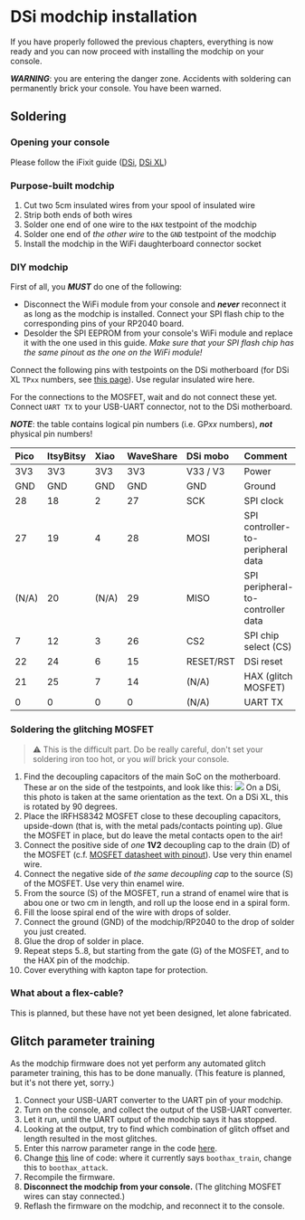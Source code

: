 # DSi modchip installation

If you have properly followed the previous chapters, everything is now ready and
you can now proceed with installing the modchip on your console.

***WARNING***: you are entering the danger zone. Accidents with soldering can
permanently brick your console. You have been warned.

## Soldering

### Opening your console

Please follow the iFixit guide ([DSi](https://www.ifixit.com/Guide/Nintendo+DSi+Motherboard+Replacement/3748),
[DSi XL](https://www.ifixit.com/Guide/Nintendo+DSi+XL+Motherboard+Replacement/3248))

### Purpose-built modchip

1. Cut two 5cm insulated wires from your spool of insulated wire
2. Strip both ends of both wires
3. Solder one end of one wire to the `HAX` testpoint of the modchip
4. Solder one end of *the other wire* to the `GND` testpoint of the modchip
5. Install the modchip in the WiFi daughterboard connector socket

### DIY modchip

First of all, you ***MUST*** do one of the following:
* Disconnect the WiFi module from your console and ***never*** reconnect it as
  long as the modchip is installed. Connect your SPI flash chip to the
  corresponding pins of your RP2040 board.
* Desolder the SPI EEPROM from your console's WiFi module and replace it with
  the one used in this guide. *Make sure that your SPI flash chip has the same
  pinout as the one on the WiFi module!*

Connect the following pins with testpoints on the DSi motherboard (for DSi XL
`TPxx` numbers, see [this page](https://dsibrew.org/wiki/DSi_XL_testpoints)).
Use regular insulated wire here.

For the connections to the MOSFET, wait and do not connect these yet. Connect
`UART TX` to your USB-UART connector, not to the DSi motherboard.

***NOTE***: the table contains logical pin numbers (i.e. GP*xx* numbers),
***not*** physical pin numbers!

| Pico | ItsyBitsy | Xiao | WaveShare | DSi mobo | Comment |
|:---- |:--------- |:---- |:--------- |:-------- |:------- |
| 3V3  | 3V3       | 3V3  | 3V3       | V33 / V3 | Power   |
| GND  | GND       | GND  | GND       | GND      | Ground  |
| 28   | 18        | 2    | 27        | SCK      | SPI clock |
| 27   | 19        | 4    | 28        | MOSI     | SPI controller-to-peripheral data |
| (N/A)| 20        | (N/A)| 29        | MISO     | SPI peripheral-to-controller data |
| 7    | 12        | 3    | 26        | CS2      | SPI chip select (CS) |
| 22   | 24        | 6    | 15        | RESET/RST|DSi reset|
| 21   | 25        | 7    | 14        | (N/A)    | HAX (glitch MOSFET) |
| 0    | 0         | 0    | 0         | (N/A)    | UART TX |

### Soldering the glitching MOSFET

> :warning: This is the difficult part. Do be really careful, don't set your
> soldering iron too hot, or you *will* brick your console.

1. Find the decoupling capacitors of the main SoC on the motherboard. These ar
   on the side of the testpoints, and look like this:
   ![](cpu_twl_rails.png)
   On a DSi, this photo is taken at the same orientation as the text. On a DSi
   XL, this is rotated by 90 degrees.
2. Place the IRFHS8342 MOSFET close to these decoupling capacitors, upside-down
   (that is, with the metal pads/contacts pointing up). Glue the MOSFET in
   place, but do leave the metal contacts open to the air!
3. Connect the positive side of *one* **1V2** decoupling cap to the drain (D)
   of the MOSFET (c.f. [MOSFET datasheet with pinout](https://www.infineon.com/dgdl/Infineon-IRFHS8342-DataSheet-v01_01-EN.pdf?fileId=5546d462533600a401535623992e1f5f)).
   Use very thin enamel wire.
4. Connect the negative side of *the same decoupling cap* to the source (S) of
   the MOSFET. Use very thin enamel wire.
5. From the source (S) of the MOSFET, run a strand of enamel wire that is abou
   one or two cm in length, and roll up the loose end in a spiral form.
6. Fill the loose spiral end of the wire with drops of solder.
7. Connect the ground (GND) of the modchip/RP2040 to the drop of solder you
   just created.
8. Glue the drop of solder in place.
9. Repeat steps 5..8, but starting from the gate (G) of the MOSFET, and to the
   HAX pin of the modchip.
10. Cover everything with kapton tape for protection.

### What about a flex-cable?

This is planned, but these have not yet been designed, let alone fabricated.

## Glitch parameter training

As the modchip firmware does not yet perform any automated glitch parameter
training, this has to be done manually. (This feature is planned, but it's not
there yet, sorry.)

1. Connect your USB-UART converter to the UART pin of your modchip.
2. Turn on the console, and collect the output of the USB-UART converter.
3. Let it run, until the UART output of the modchip says it has stopped.
4. Looking at the output, try to find which combination of glitch offset and
   length resulted in the most glitches.
5. Enter this narrow parameter range in the code [here](https://github.com/dsi-modchip/firmware/blob/main/rp2040/src/twlitf/glitchitf.c#L26-L38).
6. Change [this](https://github.com/dsi-modchip/firmware/blob/main/rp2040/src/twlitf/boothax.c#L62) line of code:
   where it currently says `boothax_train`, change this to `boothax_attack`.
7. Recompile the firmware.
8. **Disconnect the modchip from your console.** (The glitching MOSFET wires can stay connected.)
9. Reflash the firmware on the modchip, and reconnect it to the console.
